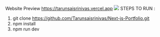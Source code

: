 Website Preview
https://tarunsaisrinivas.vercel.app
<img src="https://drive.google.com/file/d/1WYT-mljmBl98iOgWT1Fr5HAX7ytwjQz4/view?usp=sharing" />
STEPS TO RUN :
1. git clone https://github.com/Tarunsaisrinivas/Next-js-Portfolio.git
2. npm install
3. npm run dev
